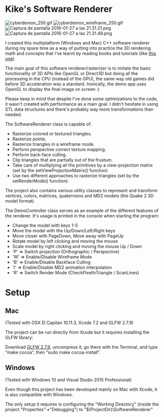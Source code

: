# Kike's Software Renderer #

![cyberdemon_250.gif](https://bitbucket.org/repo/GRAbBp/images/4235769937-cyberdemon_250.gif)
![cyberdemon_wireframe_250.gif](https://bitbucket.org/repo/GRAbBp/images/936188613-cyberdemon_wireframe_250.gif)
![Captura de pantalla 2016-01-27 a las 21.31.21.png](https://bitbucket.org/repo/GRAbBp/images/495935291-Captura%20de%20pantalla%202016-01-27%20a%20las%2021.31.21.png)
![Captura de pantalla 2016-01-27 a las 21.31.49.png](https://bitbucket.org/repo/GRAbBp/images/3256280302-Captura%20de%20pantalla%202016-01-27%20a%20las%2021.31.49.png)

I created this multiplatform (Windows and Mac) C++ software renderer during my spare time as a way of putting into practice the 3D rendering math and concepts that I've learnt by reading books and tutorials (like [this one](https://bitbucket.org/alfonse/gltut/wiki/Home))

The main goal of this software renderer/rasterizer is to imitate the basic functionality of 3D APIs like OpenGL or Direct3D but doing all the processing in the CPU (instead of the GPU), the same way old games did before 3D acceleration was a standard. Ironically, the demo app uses OpenGL to display the final image on screen :)

Please keep in mind that despite I've done some optimizations to the code, it wasn't created with performance as a main goal. I didn't hesitate in using STL data structures and there's probably way more transformations than needed.

The SoftwareRenderer class is capable of:

* Rasterize colored or textured triangles.
* Rasterize points.
* Rasterize triangles in a wireframe mode.
* Perform perspective correct texture mapping.
* Perform back-face culling.
* Clip triangles that are partially out of the frustum.
* Take care of multiplying all the primitives by a view-projection matrix (set by the setViewProjectionMatrix() function)
* Use two different approaches to rasterize triangles (set by the setRenderMode() function)

The project also contains various utility classes to represent and transform vertices, colors, matrices, quaternions and MD2 models (the Quake 2 3D model format)

The DemoController class serves as an example of the different features of the renderer. It's usage is printed in the console when starting the program:

* Change the model with keys 1-5
* Move the model with the Up/Down/Left/Right keys
* Move closer with PageDown, Move away with PageUp
* Rotate model by left clicking and moving the mouse
* Scale model by right clicking and moving the mouse Up / Down
* 'P' => Switch projection (Orthographic / Perspective)
* 'W' => Enable/Disable Wireframe Mode
* 'B' => Enable/Disable Backface Culling
* 'I' => Enable/Disable MD2 animation interpolation
* 'R' => Switch Render Mode (CheckPixelInTriangle / ScanLines)

# Setup #

## Mac ##

(Tested with OSX El Capitan 10.11.3, Xcode 7.2 and GLFW 2.7.9)

The project can be run directly from Xcode but it requires installing the GLFW library:

Download [GLFW 2.7.9](http://sourceforge.net/projects/glfw/files/glfw/2.7.9/), uncompress it, go there with the Terminal, and type “make cocoa”, then “sudo make cocoa-install”.

## Windows ##

(Tested with Windows 10 and Visual Studio 2015 Professional)

Even though this project has been developed mainly on Mac with Xcode, it is also compatible with Windows.

The only setup it requires is configuring the "Working Directory" (inside the project "Properties"->"Debugging") to "$(ProjectDir)\SoftwareRenderer"